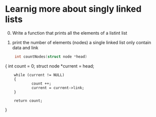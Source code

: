 # Learnig more about singly linked lists

0. Write a function that prints all the elements of a listint list
1. print the number of elements (nodes) a single linked list only contain data and link
  
   ```c
    int countNodes(struct node *head)
{
        int count = 0;
        struct node *current = head;

        while (current != NULL)
        {
                count ++;
                current = current->link;
        }

        return count;
}
   ```
